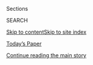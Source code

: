 <div id="app">

<div>

<div class="NYTAppHideMasthead css-1r6wvpq e1suatyy0">

<div class="section css-ui9rw0 e1suatyy2">

<div class="css-eph4ug er09x8g0">

<div class="css-6n7j50">

</div>

<span class="css-1dv1kvn">Sections</span>

<div class="css-10488qs">

<span class="css-1dv1kvn">SEARCH</span>

</div>

[Skip to content](#site-content)[Skip to site
index](#site-index)

</div>

<div class="css-10698na e1huz5gh0">

</div>

</div>

<div id="masthead-bar-one" class="section hasLinks css-15hmgas e1csuq9d3">

<div class="css-uqyvli e1csuq9d0">

</div>

<div class="css-1uqjmks e1csuq9d1">

</div>

<div class="css-9e9ivx">

[](https://myaccount.nytimes3xbfgragh.onion/auth/login?response_type=cookie&client_id=vi)

</div>

<div class="css-1bvtpon e1csuq9d2">

[Today’s Paper](https://www.nytimes3xbfgragh.onion/section/todayspaper)

</div>

</div>

</div>

</div>

<div data-aria-hidden="false">

<div id="site-content" data-role="main">

<div id="top-wrapper" class="css-15p45cc eaca97t0" type="top">

<div id="top-slug" class="css-19x0jxb eaca97t1" hidden="">

Advertisement

</div>

[Continue reading the main
story](#after-top)

<div class="ad top-wrapper" style="text-align:center;height:100%;display:block;min-height:90px">

<div id="top" class="place-ad" data-position="top" data-size-key="top">

</div>

</div>

<div id="after-top">

</div>

</div>

<div id="byline" class="section css-15h4p1b e9abtgs0">

<div class="css-1j21atc e1svk9qx1">

<div class="css-nfcc9b e1svk9qx3">

<div class="css-cnx41t">

![Portrait of Amy
Qin](https://static01.graylady3jvrrxbe.onion/images/2018/10/03/multimedia/author-amy-qin/author-amy-qin-thumbLarge.png)

</div>

<div class="css-vl9dhg e1svk9qx5">

<div class="css-1nrhkj6 e1svk9qx6">

# Amy Qin

</div>

## <span></span>

Amy Qin is an international correspondent for The New York Times
covering the intersection of culture, politics and society in China.

<span class="css-dd5dyy">More**</span>

</div>

</div>

</div>

<div>

<div id="mid1-wrapper" class="css-1mn4oms eaca97t0" type="rank">

<div id="mid1-slug" class="css-1tag3rd eaca97t1">

Advertisement

</div>

[Continue reading the main
story](#after-mid1)

<div id="mid1" class="ad mid1-wrapper" style="text-align:center;height:100%;display:block">

</div>

<div id="after-mid1">

</div>

</div>

</div>

<div class="css-185go5a e1o5byef0">

<div class="css-15cbhtu">

  - [Latest](#stream-panel)
  - <span class="css-6n7j50">Search</span>
    <div class="control">
    <div class="label-container css-1dv1kvn">
    Search
    </div>
    <div class="css-wm4t3d">
    **<span id="clear-search-input" class="css-1dv1kvn">Clear this text
    input</span>
    </div>
    </div>
    <span class="css-1iovbfw"></span>

<div id="stream-panel" class="section css-8msx5b e1jz0cab1">

<div class="css-13mho3u">

1.  
    
    <div class="css-1cp3ece">
    
    <div class="css-1l4spti">
    
    [](/2020/08/04/world/asia/taiwan-azar-beijing-coronavirus.html)
    
    <div class="css-79elbk">
    
    ![](https://static01.graylady3jvrrxbe.onion/images/2020/08/05/world/05virus-taiwan-1/merlin_175199349_0866db72-6796-458b-b40d-e47a3a715abe-thumbWide.jpg?quality=75&auto=webp&disable=upscale)
    
    </div>
    
    ## U.S. Health Secretary to Visit Taiwan, in a Move Likely to Anger Beijing
    
    The trip by Alex M. Azar II, a rare high-level U.S. visit, is being
    billed as an opportunity to highlight Taiwan’s success in battling
    the coronavirus pandemic.
    
    <div class="css-1nqbnmb ea5icrr0">
    
    By <span class="css-1n7hynb">Amy
    Qin</span>
    
    </div>
    
    </div>
    
    <div class="css-1lc2l26 e1xfvim33">
    
    </div>
    
    </div>

2.  
    
    <div class="css-1cp3ece">
    
    <div class="css-1l4spti">
    
    [](/2020/07/21/world/asia/china-coronavirus-who.html)
    
    <div class="css-79elbk">
    
    ![](https://static01.graylady3jvrrxbe.onion/images/2020/07/20/world/20virus-china-who1/20virus-china-who1-thumbWide.jpg?quality=75&auto=webp&disable=upscale)
    
    </div>
    
    ## China Uses W.H.O. Inquiry to Tout Coronavirus Response
    
    The global health agency sent two experts to China, but it is
    unclear how much access they are getting. They must first complete a
    two-week quarantine.
    
    <div class="css-1nqbnmb ea5icrr0">
    
    By <span class="css-1n7hynb">Javier C. Hernández <span>and</span>
    Amy
    Qin</span>
    
    </div>
    
    <div class="css-185051n">
    
    [阅读简体中文版](https://cn.nytimes3xbfgragh.onion/china/20200722/china-coronavirus-who/ "Read in Simplified Chinese")[閱讀繁體中文版](https://cn.nytimes3xbfgragh.onion/china/20200722/china-coronavirus-who/zh-hant/ "Read in Traditional Chinese")
    
    </div>
    
    </div>
    
    <div class="css-1lc2l26 e1xfvim33">
    
    </div>
    
    </div>

3.  
    
    <div class="css-1cp3ece">
    
    <div class="css-1l4spti">
    
    [](/2020/07/11/world/asia/china-hong-kong-security-schools.html)
    
    <div class="css-79elbk">
    
    ![](https://static01.graylady3jvrrxbe.onion/images/2020/07/12/world/12hk-schools/00hk-schools1-thumbWide.jpg?quality=75&auto=webp&disable=upscale)
    
    </div>
    
    ## To ‘Protect Young Minds,’ Hong Kong Moves to Overhaul Schools
    
    China’s leaders have pushed the territory to revamp an education
    system they see as having bred young rebels who have helped drive
    pro-democracy protests.
    
    <div class="css-1nqbnmb ea5icrr0">
    
    By <span class="css-1n7hynb">Amy Qin <span>and</span> Tiffany
    May</span>
    
    </div>
    
    <div class="css-185051n">
    
    [阅读简体中文版](https://cn.nytimes3xbfgragh.onion/china/20200713/china-hong-kong-security-schools/ "Read in Simplified Chinese")[閱讀繁體中文版](https://cn.nytimes3xbfgragh.onion/china/20200713/china-hong-kong-security-schools/zh-hant/ "Read in Traditional Chinese")
    
    </div>
    
    </div>
    
    <div class="css-1lc2l26 e1xfvim33">
    
    </div>
    
    </div>

4.  
    
    <div class="css-1cp3ece">
    
    <div class="css-1l4spti">
    
    [](/2020/06/25/world/asia/li-zhensheng-dead.html)
    
    <div class="css-79elbk">
    
    ![](https://static01.graylady3jvrrxbe.onion/images/2020/06/28/obituaries/28Li-obit12/25Li-obit12-thumbWide-v3.jpg?quality=75&auto=webp&disable=upscale)
    
    </div>
    
    ## Li Zhensheng, Photographer of China’s Cultural Revolution, Dies at 79
    
    With his camera and red arm band, he captured the dark side of Mao’s
    revolution at great personal risk. Many of the images were stashed
    under a floor, going undeveloped for years.
    
    <div class="css-1nqbnmb ea5icrr0">
    
    By <span class="css-1n7hynb">Amy
    Qin</span>
    
    </div>
    
    <div class="css-185051n">
    
    [阅读简体中文版](https://cn.nytimes3xbfgragh.onion/obits/20200629/li-zhensheng-dead/ "Read in Simplified Chinese")[閱讀繁體中文版](https://cn.nytimes3xbfgragh.onion/obits/20200629/li-zhensheng-dead/zh-hant/ "Read in Traditional Chinese")
    
    </div>
    
    </div>
    
    <div class="css-1lc2l26 e1xfvim33">
    
    </div>
    
    </div>

5.  
    
    <div class="css-1cp3ece">
    
    <div class="css-1l4spti">
    
    [](/2020/06/23/world/asia/china-dog-meat.html)
    
    <div class="css-79elbk">
    
    ![](https://static01.graylady3jvrrxbe.onion/images/2020/06/23/world/23china-dogs6/23china-dogs6-thumbWide-v4.jpg?quality=75&auto=webp&disable=upscale)
    
    </div>
    
    ## In Fight to Ban Dog Meat, China’s Activists Find an Ally: The Coronavirus
    
    A fast-growing network of activists sees the pandemic as an
    opportunity to push legislation that bans the consumption of dog and
    cat meats.
    
    <div class="css-1nqbnmb ea5icrr0">
    
    By <span class="css-1n7hynb">Amy
    Qin</span>
    
    </div>
    
    <div class="css-185051n">
    
    [阅读简体中文版](https://cn.nytimes3xbfgragh.onion/china/20200624/china-dog-meat/ "Read in Simplified Chinese")[閱讀繁體中文版](https://cn.nytimes3xbfgragh.onion/china/20200624/china-dog-meat/zh-hant/ "Read in Traditional Chinese")
    
    </div>
    
    </div>
    
    <div class="css-1lc2l26 e1xfvim33">
    
    </div>
    
    </div>

6.  
    
    <div class="css-1cp3ece">
    
    <div class="css-1l4spti">
    
    [](/2020/06/18/world/asia/coronavirus-china-salmon.html)
    
    <div class="css-79elbk">
    
    ![](https://static01.graylady3jvrrxbe.onion/images/2020/06/18/world/18virus-china-salmon-1/merlin_173547264_06b5063e-23ae-42b4-9c51-c285242bc54a-thumbWide.jpg?quality=75&auto=webp&disable=upscale)
    
    </div>
    
    ## Coronavirus Fears in China Find a New Target: Salmon
    
    Suppliers and restaurants are scrambling after an outbreak in
    Beijing triggered fears that salmon may have spread it. Officials
    later absolved the fish of blame, but consumers are avoiding it
    anyway.
    
    <div class="css-1nqbnmb ea5icrr0">
    
    By <span class="css-1n7hynb">Amy
    Qin</span>
    
    </div>
    
    <div class="css-185051n">
    
    [阅读简体中文版](https://cn.nytimes3xbfgragh.onion/china/20200619/coronavirus-china-salmon/ "Read in Simplified Chinese")[閱讀繁體中文版](https://cn.nytimes3xbfgragh.onion/china/20200619/coronavirus-china-salmon/zh-hant/ "Read in Traditional Chinese")
    
    </div>
    
    </div>
    
    <div class="css-1lc2l26 e1xfvim33">
    
    </div>
    
    </div>

7.  
    
    <div class="css-1cp3ece">
    
    <div class="css-1l4spti">
    
    [](/es/2020/06/01/espanol/mundo/coronavirus-compartir-comida.html)
    
    <div class="css-79elbk">
    
    ![](https://static01.graylady3jvrrxbe.onion/images/2020/05/21/world/29virus-chopsticks-01/merlin_172699593_feda49c9-3ada-4236-a890-a6c57ccf6fc1-thumbWide.jpg?quality=75&auto=webp&disable=upscale)
    
    </div>
    
    ### <span class="css-m70j1g">Asia</span>
    
    ## El coronavirus amenaza la tradición china de mostrar afecto al compartir la comida
    
    El gobierno de China ha emprendido una campaña para desalentar el
    uso de palillos personales al compartir la comida, a fin de evitar
    la propagación del coronavirus. La resistencia es fuerte pues
    contradice una costumbre que expresa familiaridad y cariño.
    
    <div class="css-1nqbnmb ea5icrr0">
    
    By <span class="css-1n7hynb">Amy Qin</span>
    
    </div>
    
    <div class="css-185051n">
    
    [Read in
    English](https://www.nytimes3xbfgragh.onion/2020/05/25/world/asia/china-coronavirus-chopsticks.html "Read in English")
    
    </div>
    
    </div>
    
    <div class="css-1lc2l26 e1xfvim33">
    
    </div>
    
    </div>

8.  
    
    <div class="css-1cp3ece">
    
    <div class="css-1l4spti">
    
    [](/2020/06/01/world/asia/china-trump-hong-kong.html)
    
    <div class="css-79elbk">
    
    ![](https://static01.graylady3jvrrxbe.onion/images/2020/06/01/world/01china/01china-thumbWide.jpg?quality=75&auto=webp&disable=upscale)
    
    </div>
    
    ## China Offers Measured Response to Trump’s Move on Hong Kong
    
    A foreign ministry spokesman stayed close to the Communist Party’s
    official position on Hong Kong, suggesting that Beijing was waiting
    to see the specifics of the U.S. plan.
    
    <div class="css-1nqbnmb ea5icrr0">
    
    By <span class="css-1n7hynb">Amy
    Qin</span>
    
    </div>
    
    </div>
    
    <div class="css-1lc2l26 e1xfvim33">
    
    </div>
    
    </div>

9.  
    
    <div class="css-1cp3ece">
    
    <div class="css-1l4spti">
    
    [](/2020/05/30/world/asia/hong-kong-trump-china.html)
    
    <div class="css-79elbk">
    
    ![](https://static01.graylady3jvrrxbe.onion/images/2020/05/30/world/30china-react1/30china-react1-thumbWide.jpg?quality=75&auto=webp&disable=upscale)
    
    </div>
    
    ## In Hong Kong, Anxiety and Defiance Over Trump’s Move to Cut Ties
    
    The reactions to President Trump’s decision fell along familiar
    political fault lines in a city wracked by nearly a year of
    protests.
    
    <div class="css-1nqbnmb ea5icrr0">
    
    By <span class="css-1n7hynb">Vivian Wang <span>and</span> Amy
    Qin</span>
    
    </div>
    
    </div>
    
    <div class="css-1lc2l26 e1xfvim33">
    
    </div>
    
    </div>

10. 
    
    <div class="css-1cp3ece">
    
    <div class="css-1l4spti">
    
    [](/2020/05/29/world/asia/taiwan-adultery.html)
    
    <div class="css-79elbk">
    
    ![](https://static01.graylady3jvrrxbe.onion/images/2020/05/29/world/29taiwan-adultery-1/29taiwan-adultery-1-thumbWide.jpg?quality=75&auto=webp&disable=upscale)
    
    </div>
    
    ## Taiwan Court Strikes Down Law Criminalizing Adultery
    
    The decision was hailed by rights activists who said the law had
    disproportionately targeted women.
    
    <div class="css-1nqbnmb ea5icrr0">
    
    By <span class="css-1n7hynb">Amy Qin</span>
    
    </div>
    
    </div>
    
    <div class="css-1lc2l26 e1xfvim33">
    
    </div>
    
    </div>

<div class="css-13mho3u">

<div class="css-1t62hi8">

<div class="css-1stvaey">

Show
More

<div>

<div style="border:0;clip:rect(0 0 0 0);height:1px;margin:-1px;overflow:hidden;white-space:nowrap;padding:0;width:1px;position:absolute" data-role="log" data-aria-live="assertive">

</div>

<div style="border:0;clip:rect(0 0 0 0);height:1px;margin:-1px;overflow:hidden;white-space:nowrap;padding:0;width:1px;position:absolute" data-role="log" data-aria-live="assertive">

</div>

<div style="border:0;clip:rect(0 0 0 0);height:1px;margin:-1px;overflow:hidden;white-space:nowrap;padding:0;width:1px;position:absolute" data-role="log" data-aria-live="polite">

</div>

<div style="border:0;clip:rect(0 0 0 0);height:1px;margin:-1px;overflow:hidden;white-space:nowrap;padding:0;width:1px;position:absolute" data-role="log" data-aria-live="polite">

</div>

</div>

</div>

</div>

</div>

</div>

<div class="css-g6hk37 supplemental">

<div id="mid2-wrapper" class="css-10wkyv7 eaca97t0" type="lede">

<div id="mid2-slug" class="css-1tag3rd eaca97t1">

Advertisement

</div>

[Continue reading the main
story](#after-mid2)

<div id="mid2" class="ad mid2-wrapper" style="text-align:center;height:100%;display:block;min-height:250px">

</div>

<div id="after-mid2">

</div>

</div>

## Follow Elsewhere

<div class="module-body">

  - [**<span data-aria-hidden="true">amyyqin</span><span class="css-1dv1kvn">twitter
    page for amyyqin</span>](https://twitter.com/amyyqin)

</div>

## Feedback? Questions?

<div class="css-hftqp3">

Include your name, the article headline, and your message.

</div>

Email Author

</div>

</div>

</div>

</div>

</div>

</div>

## Site Index

<div>

</div>

## Site Information Navigation

  - [© <span>2020</span> <span>The New York Times
    Company</span>](https://help.nytimes3xbfgragh.onion/hc/en-us/articles/115014792127-Copyright-notice)

<!-- end list -->

  - [NYTCo](https://www.nytco.com/)
  - [Contact
    Us](https://help.nytimes3xbfgragh.onion/hc/en-us/articles/115015385887-Contact-Us)
  - [Work with us](https://www.nytco.com/careers/)
  - [Advertise](https://nytmediakit.com/)
  - [T Brand Studio](http://www.tbrandstudio.com/)
  - [Your Ad
    Choices](https://www.nytimes3xbfgragh.onion/privacy/cookie-policy#how-do-i-manage-trackers)
  - [Privacy](https://www.nytimes3xbfgragh.onion/privacy)
  - [Terms of
    Service](https://help.nytimes3xbfgragh.onion/hc/en-us/articles/115014893428-Terms-of-service)
  - [Terms of
    Sale](https://help.nytimes3xbfgragh.onion/hc/en-us/articles/115014893968-Terms-of-sale)
  - [Site
    Map](https://spiderbites.nytimes3xbfgragh.onion)
  - [Help](https://help.nytimes3xbfgragh.onion/hc/en-us)
  - [Subscriptions](https://www.nytimes3xbfgragh.onion/subscription?campaignId=37WXW)

</div>

</div>
